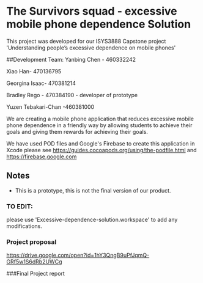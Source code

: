 # The Survivors squad - excessive mobile phone dependence Solution

This project was developed for our ISYS3888 Capstone project 'Understanding people’s excessive dependence on mobile phones'

##Development Team:
Yanbing Chen - 460332242

Xiao Han- 470136795

Georgina Isaac- 470381214

Bradley Rego - 470384190 - developer of prototype

Yuzen Tebakari-Chan -460381000

We are creating a mobile phone application that reduces excessive mobile phone dependence in a friendly way by allowing students to achieve their goals and giving them rewards for achieving their goals.

We have used POD files and Google's Firebase to create this application in Xcode
please see https://guides.cocoapods.org/using/the-podfile.html and https://firebase.google.com


## Notes
  - This is a prototype, this is not the final version of our product.

### TO EDIT:

please use 'Excessive-dependence-solution.workspace' to add any modifications.


### Project proposal
https://drive.google.com/open?id=1hY3QngB9uPfJqmQ-GRf5w1S6dRb2UWCg

###Final Project report
